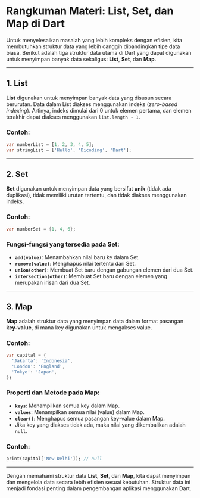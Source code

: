 # Rangkuman Materi: List, Set, dan Map di Dart

Untuk menyelesaikan masalah yang lebih kompleks dengan efisien, kita membutuhkan struktur data yang lebih canggih dibandingkan tipe data biasa. Berikut adalah tiga struktur data utama di Dart yang dapat digunakan untuk menyimpan banyak data sekaligus: **List**, **Set**, dan **Map**.

---

## **1. List**
**List** digunakan untuk menyimpan banyak data yang disusun secara berurutan. Data dalam List diakses menggunakan indeks (*zero-based indexing*). Artinya, indeks dimulai dari 0 untuk elemen pertama, dan elemen terakhir dapat diakses menggunakan `list.length - 1`.

### Contoh:
```dart
var numberList = [1, 2, 3, 4, 5];
var stringList = ['Hello', 'Dicoding', 'Dart'];
```

---

## **2. Set**
**Set** digunakan untuk menyimpan data yang bersifat **unik** (tidak ada duplikasi), tidak memiliki urutan tertentu, dan tidak diakses menggunakan indeks.

### Contoh:
```dart
var numberSet = {1, 4, 6};
```

### Fungsi-fungsi yang tersedia pada Set:
- **`add(value)`**: Menambahkan nilai baru ke dalam Set.
- **`remove(value)`**: Menghapus nilai tertentu dari Set.
- **`union(other)`**: Membuat Set baru dengan gabungan elemen dari dua Set.
- **`intersection(other)`**: Membuat Set baru dengan elemen yang merupakan irisan dari dua Set.

---

## **3. Map**
**Map** adalah struktur data yang menyimpan data dalam format pasangan **key-value**, di mana key digunakan untuk mengakses value.

### Contoh:
```dart
var capital = {
  'Jakarta': 'Indonesia',
  'London': 'England',
  'Tokyo': 'Japan',
};
```

### Properti dan Metode pada Map:
- **`keys`**: Menampilkan semua key dalam Map.
- **`values`**: Menampilkan semua nilai (value) dalam Map.
- **`clear()`**: Menghapus semua pasangan key-value dalam Map.
- Jika key yang diakses tidak ada, maka nilai yang dikembalikan adalah `null`.

### Contoh:
```dart
print(capital['New Delhi']); // null
```

---

Dengan memahami struktur data **List**, **Set**, dan **Map**, kita dapat menyimpan dan mengelola data secara lebih efisien sesuai kebutuhan. Struktur data ini menjadi fondasi penting dalam pengembangan aplikasi menggunakan Dart.